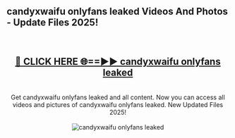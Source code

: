 <h2>candyxwaifu onlyfans leaked Videos And Photos - Update Files 2025!</h2>
<br>
<div align="center">
<h2><a href="https://top-ai-tools.click/QrbHav" rel="nofollow">🔴 CLICK HERE 🌐==►► candyxwaifu onlyfans leaked</a></h2>
<br>
Get candyxwaifu onlyfans leaked and all content. Now you can access all videos and pictures of candyxwaifu onlyfans leaked. New Updated Files 2025!
<br>
<br>
<a href="https://top-ai-tools.click/QrbHav" rel="nofollow" data-target="animated-image.originalLink"><img src="https://i.ibb.co.com/WyWwxjT/player-gif2.gif" alt="candyxwaifu onlyfans leaked" style="max-width: 100%; display: inline-block;" data-target="animated-image.originalImage"></a>
</div>
<br>